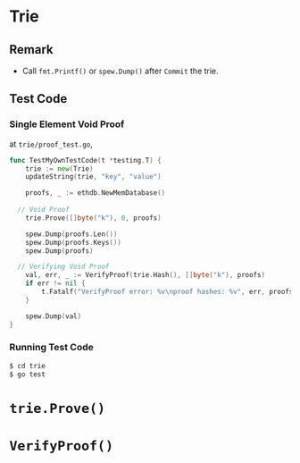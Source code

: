 # Trie

## Remark

* Call `fmt.Printf()` or `spew.Dump()` after `Commit` the trie.

## Test Code

### Single Element Void Proof

at `trie/proof_test.go`,

```go
func TestMyOwnTestCode(t *testing.T) {
	trie := new(Trie)
	updateString(trie, "key", "value")

	proofs, _ := ethdb.NewMemDatabase()
  
  // Void Proof
	trie.Prove([]byte("k"), 0, proofs)

	spew.Dump(proofs.Len())
	spew.Dump(proofs.Keys())
	spew.Dump(proofs)

  // Verifying Void Proof
	val, err, _ := VerifyProof(trie.Hash(), []byte("k"), proofs)
	if err != nil {
		t.Fatalf("VerifyProof error: %v\nproof hashes: %v", err, proofs.Keys())
	}

	spew.Dump(val)
}
```

### Running Test Code

```bash
$ cd trie
$ go test
```

# `trie.Prove()`

# `VerifyProof()`
